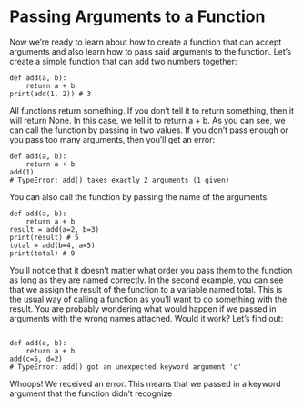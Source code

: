 # Passing Arguments to a Function

Now we’re ready to learn about how to create a function that can accept arguments and also learn how to pass said arguments to the function.
Let’s create a simple function that can add two numbers together:

```
def add(a, b):
    return a + b
print(add(1, 2)) # 3

```
All functions return something. If you don’t tell it to return something, then it will return None. In this case, we tell it to return a + b.
As you can see, we can call the function by passing in two values.  If you don’t pass enough or you pass too many arguments, then you’ll get an error:

```
def add(a, b):
    return a + b
add(1)
# TypeError: add() takes exactly 2 arguments (1 given)

```
You can also call the function by passing the name of the arguments:

```
def add(a, b):
    return a + b
result = add(a=2, b=3)
print(result) # 5
total = add(b=4, a=5)
print(total) # 9

```
You’ll notice that it doesn’t matter what order you pass them to the function as long as they are named correctly. In the second example,
you can see that we assign the result of the function to a variable named total. This is the usual way of calling a function as you’ll want to
do something with the result. You are probably wondering what would happen if we passed 
in arguments with the wrong names attached. Would it work? Let’s find out:

```

def add(a, b):
    return a + b
add(c=5, d=2)
# TypeError: add() got an unexpected keyword argument 'c'

```

Whoops! We received an error. This means that we passed in a keyword argument that the function didn’t recognize


